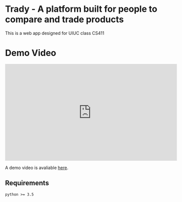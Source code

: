 # Trady - A platform built for people to compare and trade products
This is a web app designed for UIUC class CS411
# Demo Video
<iframe width="560" height="315" src="https://www.youtube.com/watch?v=AihlqDzdJXY" title="YouTube video player" frameborder="0" allow="accelerometer; autoplay; clipboard-write; encrypted-media; gyroscope; picture-in-picture" allowfullscreen></iframe>

A demo video is avaliable [here](https://www.youtube.com/watch?v=AihlqDzdJXY).

## Requirements
```
python >= 3.5
```
